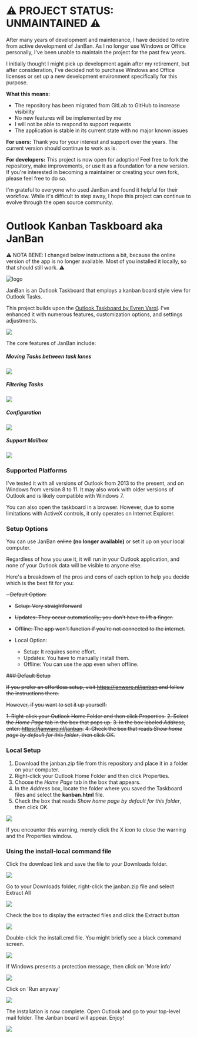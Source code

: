 # ⚠️ PROJECT STATUS: UNMAINTAINED ⚠️

After many years of development and maintenance, I have decided to retire from active development of JanBan. As I no longer use Windows or Office personally, I've been unable to maintain the project for the past few years. 

I initially thought I might pick up development again after my retirement, but after consideration, I've decided not to purchase Windows and Office licenses or set up a new development environment specifically for this purpose.

**What this means:**
- The repository has been migrated from GitLab to GitHub to increase visibility
- No new features will be implemented by me
- I will not be able to respond to support requests
- The application is stable in its current state with no major known issues

**For users:** Thank you for your interest and support over the years. The current version should continue to work as is.

**For developers:** This project is now open for adoption! Feel free to fork the repository, make improvements, or use it as a foundation for a new version. If you're interested in becoming a maintainer or creating your own fork, please feel free to do so.

I'm grateful to everyone who used JanBan and found it helpful for their workflow. While it's difficult to step away, I hope this project can continue to evolve through the open source community.

# Outlook Kanban Taskboard aka **JanBan**

⚠️ NOTA BENE: I changed below instructions a bit, because the online version of the app is no longer available. Most of you installed it locally, so that should still work. ⚠️

![logo](/images/janban-icon-512-300x300.jpg)

JanBan is an Outlook Taskboard that employs a kanban board style view for Outlook Tasks.

This project builds upon the [Outlook Taskboard by Evren Varol](https://github.com/evrenvarol/outlook-taskboard). I've enhanced it with numerous features, customization options, and settings adjustments.

![](/images/scr1.png)

The core features of JanBan include:

##### Moving Tasks between task lanes
![](/images/scr2.gif)

##### Filtering Tasks 
![](/images/scr3.gif)

##### Configuration
![](/images/scr4.gif) 

##### Support Mailbox
![](/images/scr5.gif)

### Supported Platforms

I've tested it with all versions of Outlook from 2013 to the present, and on Windows from version 8 to 11. It may also work with older versions of Outlook and is likely compatible with Windows 7.

You can also open the taskboard in a browser. However, due to some limitations with ActiveX controls, it only operates on Internet Explorer.


### Setup Options

You can use JanBan ~~online~~ __(no longer available)__ or set it up on your local computer. 

Regardless of how you use it, it will run in your Outlook application, and none of your Outlook data will be visible to anyone else.

Here's a breakdown of the pros and cons of each option to help you decide which is the best fit for you:

~~- Default Option:~~
  - ~~Setup: Very straightforward~~
  - ~~Updates: They occur automatically; you don't have to lift a finger.~~
  - ~~Offline: The app won't function if you're not connected to the internet.~~

- Local Option:
  - Setup: It requires some effort. 
  - Updates: You have to manually install them.
  - Offline: You can use the app even when offline.

~~### Default Setup~~

~~If you prefer an effortless setup, visit https://janware.nl/janban and follow the instructions there.~~

~~However, if you want to set it up yourself:~~

~~1. Right-click your Outlook Home Folder and then click Properties.~~
~~2. Select the _Home Page_ tab in the box that pops up.~~
~~3. In the box labeled _Address_, enter: https://janware.nl/janban.~~
~~4. Check the box that reads _Show home page by default for this folder_, then click OK.~~

### Local Setup

1. Download the janban.zip file from this repository and place it in a folder on your computer.  
2. Right-click your Outlook Home Folder and then click Properties.
3. Choose the _Home Page_ tab in the box that appears.
4. In the _Address_ box, locate the folder where you saved the Taskboard files and select the __kanban.html__ file.  
5. Check the box that reads _Show home page by default for this folder_, then click OK.

![](/images/scr6.png)

If you encounter this warning, merely click the X icon to close the warning and the Properties window. 

### Using the install-local command file

Click the download link and save the file to your Downloads folder.  

![](/images/setup1.png)

Go to your Downloads folder, right-click the janban.zip file and select Extract All  

![](/images/setup2.png)

Check the box to display the extracted files and click the Extract button  

![](/images/setup3.png)

Double-click the install.cmd file. You might briefly see a black command screen.  

![](/images/setup4.png)

If Windows presents a protection message, then click on 'More info'  

![](/images/setup5.png)

Click on 'Run anyway'  

![](/images/setup6.png) 

The installation is now complete. Open Outlook and go to your top-level mail folder. The Janban board will appear. Enjoy!

![](/images/setup7.png)
